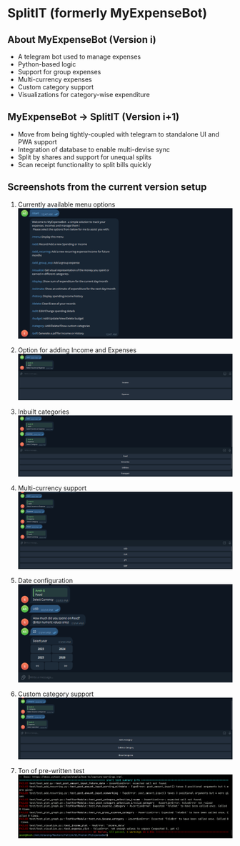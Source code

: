 # SplitIT (formerly MyExpenseBot)

## About MyExpenseBot (Version i)
- A telegram bot used to manage expenses
- Python-based logic
- Support for group expenses
- Multi-currency expenses
- Custom category support
- Visualizations for category-wise expenditure

## MyExpenseBot -> SplitIT (Version i+1)
- Move from being tightly-coupled with telegram to standalone UI and PWA support
- Integration of database to enable multi-devise sync
- Split by shares and support for unequal splits
- Scan receipt functionality to split bills quickly

## Screenshots from the current version setup

1. Currently available menu options
![alt text](current_menu_options.png)

2. Option for adding Income and Expenses
![alt text](income_expense_option.png)

3. Inbuilt categories
![alt text](inbuild_Categories.png)

4. Multi-currency support
![alt text](multi_currency_support.png)

5. Date configuration
![alt text](date_config.png)

6. Custom category support
![alt text](custom_category_support.png)

7. Ton of pre-written test
![alt text](tests.png)